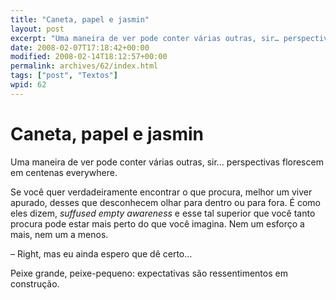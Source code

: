 ```yaml
---
title: "Caneta, papel e jasmin"
layout: post
excerpt: "Uma maneira de ver pode conter várias outras, sir… perspectivas florescem em centenas everywhere. Se você quer verdadeiramente encontrar o que procura, melhor um viver apurado, desses que desconhecem olhar para dentro ou para fora. É como eles dizem, suffused empty awareness e esse tal superior que você tanto procura pode estar mais perto do […]"
date: 2008-02-07T17:18:42+00:00
modified: 2008-02-14T18:12:57+00:00
permalink: archives/62/index.html
tags: ["post", "Textos"]
wpid: 62
---
```


# Caneta, papel e jasmin

Uma maneira de ver pode conter várias outras, sir… perspectivas florescem em centenas everywhere.

Se você quer verdadeiramente encontrar o que procura, melhor um viver apurado, desses que desconhecem olhar para dentro ou para fora. É como eles dizem, *suffused empty awareness* e esse tal superior que você tanto procura pode estar mais perto do que você imagina. Nem um esforço a mais, nem um a menos.

– Right, mas eu ainda espero que dê certo…

Peixe grande, peixe-pequeno: expectativas são ressentimentos em construção.